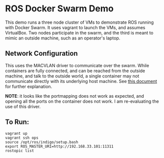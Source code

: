 # ROS Docker Swarm Demo
This demo runs a three node cluster of VMs to demonstrate ROS running with Docker Swarm. It uses vagrant to launch the VMs, and assumes VirtualBox. Two nodes participate in the swarm, and the third is meant to mimic an outside machine, such as an operator's laptop.

## Network Configuration
This uses the MACVLAN driver to communicate over the swarm. While containers are fully connected, and can be reached from the outside machine, and talk to the outside world, a single container may not communicate directly with its underlying host machine. See [this document](https://github.com/docker/libnetwork/blob/master/docs/macvlan.md) for further explanation.

**NOTE**: it looks like the portmapping does not work as expected, and opening all the ports on the container does not work. I am re-evaluating the use of this driver.

## To Run:
```
vagrant up
vagrant ssh ops
source /opt/ros/indigo/setup.bash
export ROS_MASTER_URI=http://192.168.33.101:11311
rostopic list
```
